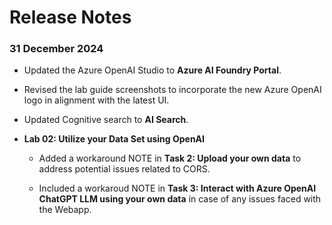 # Release Notes

### 31 December 2024

- Updated the Azure OpenAI Studio to **Azure AI Foundry Portal**.

- Revised the lab guide screenshots to incorporate the new Azure OpenAI logo in alignment with the latest UI.

- Updated Cognitive search to **AI Search**. 

- **Lab 02: Utilize your Data Set using OpenAI**

  - Added a workaround NOTE in **Task 2: Upload your own data** to address potential issues related to CORS.

  - Included a workaroud NOTE in **Task 3: Interact with Azure OpenAI ChatGPT LLM using your own data** in case of any issues faced with the Webapp. 